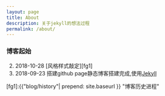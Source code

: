 ```yaml
---
layout: page
title: About
description: 关于jekyll的想法过程
permalink: /about/
---
```


### 博客起始
2. 2018-10-28 [风格样式敲定][fg1]
1. 2018-09-23 搭建github page静态博客搭建完成,使用[Jekyll][1]



[1]:https://jekyllrb.com/ "Jekyll官网"

[fg1]:{{"blog/history"| prepend: site.baseurl }} "博客历史进程"
